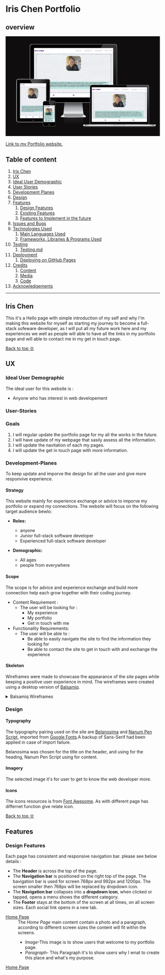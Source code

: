 # Iris Chen Portfolio

## overview 
![Iris portfolio mockup image](assets/READMEfiles/Mockup.jpg)

[Link to my Portfolio website.](https://hsiaohan-89.github.io/Iris-Chen-portfolio/)

## Table of content

1. [Iris Chen](#iris-chen)
1. [UX](#ux)
2. [Ideal User Demographic](#ideal-user-demographic)
3. [User Stories](#user-stories)
3. [Development Planes](#development-planes)
4. [Design](#Design)
5. [Features](#Features)
    1. [Design Features](#Design-Features)
    2. [Existing Features](#existing-features)
    3. [Features to Implement in the future](#Features-to-Implement-in-the-future)
6. [Issues and Bugs](#Issues-and-Bugs)
7. [Technologies Used](#Technologies-Used)
     1. [Main Languages Used](#Main-Languages-Used)
     2. [Frameworks, Libraries & Programs Used](#Frameworks,-Libraries-&-Programs-Used)
8. [Testing](#testing)
     1. [Testing.md](TESTING.md)
9. [Deployment](#deployment)
     1. [Deploying on GitHub Pages](#Deploying-on-GitHub-Pages)
10. [Credits](#Credits)
     1. [Content](#content)
     2. [Media](#Media)
     3. [Code](#Code)
11. [Acknowledgements](#Acknowledgements)

***

## Iris Chen

This it's a Hello page with simple introduction of my self and why I'm making this website for myself as starting my journey to become a full-stack sofeware developer, as I will put all my future work here and my experiences we well as people will able to have all the links in my portfolio page and will able to contact me in my get in touch page.



[Back to top ⇧](#iris-chen-portfolio)

## UX
### Ideal User Demographic
The ideal user for this website is :

* Anyone who has interest in web developement

### User-Stories
### Goals
1. I will regular update the portfolio page for my all the works in the future.
2. I will have update of my webpage that sasily assess all the information.
3. I will update the navitation of each my pages.
4. I will update the get in touch page with more information.

### Development-Planes
To keep update and imporve the design for all the user and give more responvive experience.

#### Strategy
This website mainly for experience exchange or advice to imporve my portfolio or expand my connections. The website will focus on the following target audience bewlo:
- **Roles:**
  -  anyone
  -  Junior full-stack software developer 
  - Experienced full-stack software developer

- **Demographic:**
  - All ages
  - people from everywhere

#### Scope
The scope is for advice and experience exchange and build more connection help each grow together with their coding journey.
- Content Requirement :
   - The user will be looking for :
     - My experience 
     - My portfolio 
     - Get in touch with me
- Functionality Requirements:
  - The user will be able to :
     - Be able to easily navigate the site to find the information they looking for
     - Be able to contact the site to get in touch with and exchange the experience

#### Skeleton
Wireframes were made to showcase the appearance of the site pages while keeping a positive user experience in mind. The wireframes were created using a desktop version of [Balsamiq](https://balsamiq.com/).

<details>
<summary>Balsamiq Wireframes</summary>

![Site Wireframes](assets/READMEfiles/Index.png)
![Site Wireframes](assets/READMEfiles/Aboutme.png)
![Site Wireframes](assets/READMEfiles/Myexperience.png)
![Site Wireframes](assets/READMEfiles/Myportfolio.png)
![Site Wireframes](assets/READMEfiles/Getintouch.png)

</details>
  
### Design

#### Typography
The typography pairing used on the site are [Belanosima](https://fonts.google.com/specimen/Nanum+Pen+Script?preview.text=hello&preview.text_type=custom&query=Nanum+Pen+Script) and [Nanum Pen Script](https://fonts.google.com/specimen/Nanum+Pen+Script?preview.text=hello&preview.text_type=custom&query=Nanum+Pen+Script), imported from [Google Fonts](https://fonts.google.com/).A backup of Sans-Serif had been applied in case of import failure.

Belanosima was chosen for the title on the header, and using for the heading, Nanum Pen Script using for content.

#### Imagery
The selected image it's for user to get to know the web developer more.

#### Icons
The icons resources is from [Font Awesome](https://fontawesome.com/). As with different page has differnet function give relate icon.

[Back to top ⇧](#iris-chen-portfolio)

## Features
### Design Features

Each page has consistent and responsive navigation bar. please see below details :

- The **Header** is across the top of the page. 
- The **Navigation bar** is positioned on the right top of the page. The bavigation bar is used for screen 768px and 992px and 1200px. The screen smaller then 768px will be replaced by dropdown icon.
- The **Navigation bar** collapses into a **dropdown icon**, when clicked or tapped, opens a menu shows the different category.
- The **Footer** stays at the bottom of the screen at all times, on all screen sizes. Each social link opens in a new tab.

<dl>
    <dt><a href="index.html" target="_blank" alt="Iris Chen portfolio page">Home Page</a></dt>
    <dd>
 The <em>Home Page</em> main content contain a photo and a paragraph, according to different screen sizes the content will fit within the screens.
  <ul>
  <li>
  <em>Image</em>-This image is to show users that welcome to my portfolio page.
  </li>
  <li><em>Paragraph</em>- This Paragraph it's to show users why I wnat to create this place and what's my purpose.</li>
</dl>
<dl>
<dt><a href="aboutme.html" target="_blank" alt="About me page">Home Page</a></dt>
<dd>

</dl>
 
